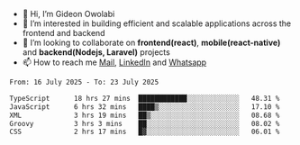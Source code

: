- 👋 Hi, I’m Gideon Owolabi
- 👀 I’m interested in building efficient and scalable applications across the frontend and backend
- 💞️ I’m looking to collaborate on <b>frontend(react)</b>, <b>mobile(react-native)</b> and <b>backend(Nodejs, Laravel)</b> projects
- 📫 How to reach me <a href="mailto:gideoniyin2021@gmail.com">Mail</a>, <a href="https://www.linkedin.com/in/gideon-owolabi-9b667a232/">LinkedIn</a> and <a href="https://wa.me/2348055377085">Whatsapp</a>

<!---
gude1/gude1 is a ✨ special ✨ repository because its `README.md` (this file) appears on your GitHub profile.
You can click the Preview link to take a look at your changes.
--->

<!--START_SECTION:waka-->

```txt
From: 16 July 2025 - To: 23 July 2025

TypeScript      18 hrs 27 mins  ████████████░░░░░░░░░░░░░   48.31 %
JavaScript      6 hrs 32 mins   ████▒░░░░░░░░░░░░░░░░░░░░   17.10 %
XML             3 hrs 19 mins   ██▒░░░░░░░░░░░░░░░░░░░░░░   08.68 %
Groovy          3 hrs 3 mins    ██░░░░░░░░░░░░░░░░░░░░░░░   08.02 %
CSS             2 hrs 17 mins   █▓░░░░░░░░░░░░░░░░░░░░░░░   06.01 %
```

<!--END_SECTION:waka-->
